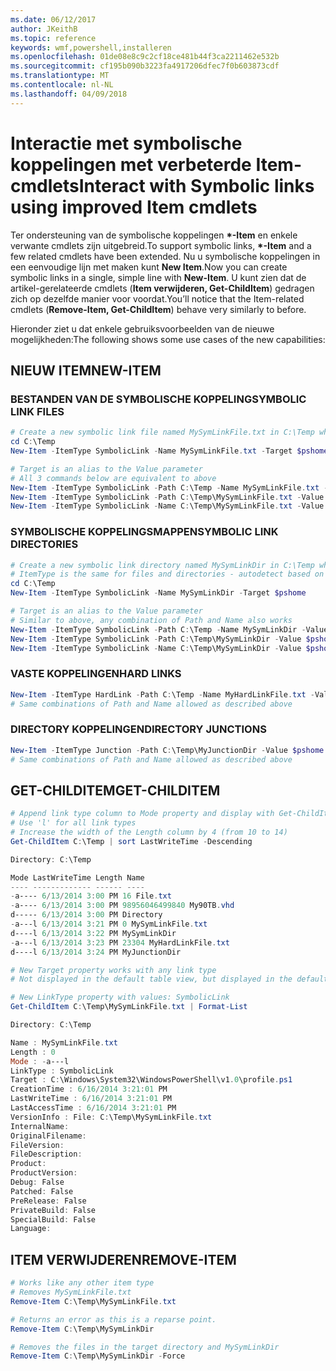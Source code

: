 ```yaml
---
ms.date: 06/12/2017
author: JKeithB
ms.topic: reference
keywords: wmf,powershell,installeren
ms.openlocfilehash: 01de08e8c9c2cf18ce481b44f3ca2211462e532b
ms.sourcegitcommit: cf195b090b3223fa4917206dfec7f0b603873cdf
ms.translationtype: MT
ms.contentlocale: nl-NL
ms.lasthandoff: 04/09/2018
---
```

# <a name="interact-with-symbolic-links-using-improved-item-cmdlets"></a><span data-ttu-id="b310b-102">Interactie met symbolische koppelingen met verbeterde Item-cmdlets</span><span class="sxs-lookup"><span data-stu-id="b310b-102">Interact with Symbolic links using improved Item cmdlets</span></span>

<span data-ttu-id="b310b-103">Ter ondersteuning van de symbolische koppelingen  **\*-Item** en enkele verwante cmdlets zijn uitgebreid.</span><span class="sxs-lookup"><span data-stu-id="b310b-103">To support symbolic links, **\*-Item** and a few related cmdlets have been extended.</span></span> <span data-ttu-id="b310b-104">Nu u symbolische koppelingen in een eenvoudige lijn met maken kunt **New Item**.</span><span class="sxs-lookup"><span data-stu-id="b310b-104">Now you can create symbolic links in a single, simple line with **New-Item**.</span></span> <span data-ttu-id="b310b-105">U kunt zien dat de artikel-gerelateerde cmdlets (**Item verwijderen, Get-ChildItem**) gedragen zich op dezelfde manier voor voordat.</span><span class="sxs-lookup"><span data-stu-id="b310b-105">You’ll notice that the Item-related cmdlets (**Remove-Item, Get-ChildItem**) behave very similarly to before.</span></span>

<span data-ttu-id="b310b-106">Hieronder ziet u dat enkele gebruiksvoorbeelden van de nieuwe mogelijkheden:</span><span class="sxs-lookup"><span data-stu-id="b310b-106">The following shows some use cases of the new capabilities:</span></span>

## <a name="new-item"></a><span data-ttu-id="b310b-107">NIEUW ITEM</span><span class="sxs-lookup"><span data-stu-id="b310b-107">NEW-ITEM</span></span>

### <a name="symbolic-link-files"></a><span data-ttu-id="b310b-108">BESTANDEN VAN DE SYMBOLISCHE KOPPELING</span><span class="sxs-lookup"><span data-stu-id="b310b-108">SYMBOLIC LINK FILES</span></span>

```powershell
# Create a new symbolic link file named MySymLinkFile.txt in C:\Temp which links to $pshome\profile.ps1
cd C:\Temp
New-Item -ItemType SymbolicLink -Name MySymLinkFile.txt -Target $pshome\profile.ps1

# Target is an alias to the Value parameter
# All 3 commands below are equivalent to above
New-Item -ItemType SymbolicLink -Path C:\Temp -Name MySymLinkFile.txt -Value $pshome\profile.ps1
New-Item -ItemType SymbolicLink -Path C:\Temp\MySymLinkFile.txt -Value $pshome\profile.ps1
New-Item -ItemType SymbolicLink -Name C:\Temp\MySymLinkFile.txt -Value $pshome\profile.ps1
```

### <a name="symbolic-link-directories"></a><span data-ttu-id="b310b-109">SYMBOLISCHE KOPPELINGSMAPPEN</span><span class="sxs-lookup"><span data-stu-id="b310b-109">SYMBOLIC LINK DIRECTORIES</span></span>

```powershell
# Create a new symbolic link directory named MySymLinkDir in C:\Temp which links to the $pshome folder
# ItemType is the same for files and directories - autodetect based on specified target
cd C:\Temp
New-Item -ItemType SymbolicLink -Name MySymLinkDir -Target $pshome

# Target is an alias to the Value parameter
# Similar to above, any combination of Path and Name also works
New-Item -ItemType SymbolicLink -Path C:\Temp -Name MySymLinkDir -Value $pshome
New-Item -ItemType SymbolicLink -Path C:\Temp\MySymLinkDir -Value $pshome
New-Item -ItemType SymbolicLink -Name C:\Temp\MySymLinkDir -Value $pshome
```

### <a name="hard-links"></a><span data-ttu-id="b310b-110">VASTE KOPPELINGEN</span><span class="sxs-lookup"><span data-stu-id="b310b-110">HARD LINKS</span></span>

```powershell
New-Item -ItemType HardLink -Path C:\Temp -Name MyHardLinkFile.txt -Value $pshome\profile.ps1
# Same combinations of Path and Name allowed as described above
```

### <a name="directory-junctions"></a><span data-ttu-id="b310b-111">DIRECTORY KOPPELINGEN</span><span class="sxs-lookup"><span data-stu-id="b310b-111">DIRECTORY JUNCTIONS</span></span>

```powershell
New-Item -ItemType Junction -Path C:\Temp\MyJunctionDir -Value $pshome
# Same combinations of Path and Name allowed as described above
```

## <a name="get-childitem"></a><span data-ttu-id="b310b-112">GET-CHILDITEM</span><span class="sxs-lookup"><span data-stu-id="b310b-112">GET-CHILDITEM</span></span>

```powershell
# Append link type column to Mode property and display with Get-ChildItem
# Use 'l' for all link types
# Increase the width of the Length column by 4 (from 10 to 14)
Get-ChildItem C:\Temp | sort LastWriteTime -Descending

Directory: C:\Temp

Mode LastWriteTime Length Name
---- ------------- ------ ----
-a---- 6/13/2014 3:00 PM 16 File.txt
-a---- 6/13/2014 3:00 PM 98956046499840 My90TB.vhd
d----- 6/13/2014 3:00 PM Directory
-a---l 6/13/2014 3:21 PM 0 MySymLinkFile.txt
d----l 6/13/2014 3:22 PM MySymLinkDir
-a---l 6/13/2014 3:23 PM 23304 MyHardLinkFile.txt
d----l 6/13/2014 3:24 PM MyJunctionDir

# New Target property works with any link type
# Not displayed in the default table view, but displayed in the default list view

# New LinkType property with values: SymbolicLink
Get-ChildItem C:\Temp\MySymLinkFile.txt | Format-List

Directory: C:\Temp

Name : MySymLinkFile.txt
Length : 0
Mode : -a---l
LinkType : SymbolicLink
Target : C:\Windows\System32\WindowsPowerShell\v1.0\profile.ps1
CreationTime : 6/16/2014 3:21:01 PM
LastWriteTime : 6/16/2014 3:21:01 PM
LastAccessTime : 6/16/2014 3:21:01 PM
VersionInfo : File: C:\Temp\MySymLinkFile.txt
InternalName:
OriginalFilename:
FileVersion:
FileDescription:
Product:
ProductVersion:
Debug: False
Patched: False
PreRelease: False
PrivateBuild: False
SpecialBuild: False
Language:
```

## <a name="remove-item"></a><span data-ttu-id="b310b-113">ITEM VERWIJDEREN</span><span class="sxs-lookup"><span data-stu-id="b310b-113">REMOVE-ITEM</span></span>

```powershell
# Works like any other item type
# Removes MySymLinkFile.txt
Remove-Item C:\Temp\MySymLinkFile.txt

# Returns an error as this is a reparse point.
Remove-Item C:\Temp\MySymLinkDir

# Removes the files in the target directory and MySymLinkDir
Remove-Item C:\Temp\MySymLinkDir -Force
```